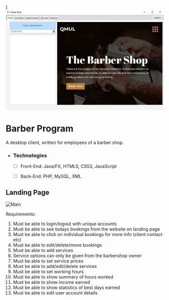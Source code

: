 [![BCH compliance](https://github.com/shivom2k/BarberShop/blob/main/main.JPG)

# Barber Program

A desktop client, written for employees of a barber shop. 

- ### Technologies
	- [ ] Front-End: Java/FX, HTML5, CSS3, JavaScript
	- [ ] Back-End: PHP, MySQL, XML


## Landing Page

![Main](screenshots/main.JPG)


Requirements:
1. Must be able to login/logout with unique accounts
2. Must be able to see todays bookings from the website on landing page
3. Must be able to click on individual bookings for more info (client contact etc)
4. Must be able to edit/delete/move bookings 
5. Must be able to add services
6. Service options can only be given from the barbershop owner
7. Must be able to set service prices
8. Must be able to add/edit/delete services
9. Must be able to set working hours
10. Must be able to show summary of hours worked
11. Must be able to show income earned
12. Must be able to show statistics of best days earned
13. Must be able to edit user account details
